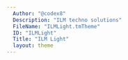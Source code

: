 ```yaml
---
  Author: "@codex8"
  Description: "ILM techno solutions"
  FileName: "ILMLight.tmTheme"
  ID: "ILMLight"
  Title: "ILM Light"
  layout: theme
---
```

  